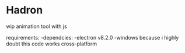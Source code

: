 # Hadron
wip animation tool with js

requirements:
  -dependcies:
    -electron v8.2.0
  -windows because i highly doubt this code works cross-platform
